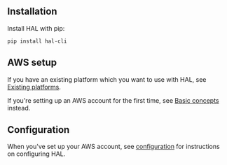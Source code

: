 ## Installation

Install HAL with pip:

`pip install hal-cli`

## AWS setup

If you have an existing platform which you want to use with HAL, see [Existing platforms](install/existing_platforms.md).

If you're setting up an AWS account for the first time, see [Basic concepts](install/basic_concepts.md) instead.

## Configuration

When you've set up your AWS account, see [configuration](install/configuration.md) for instructions on configuring HAL.
